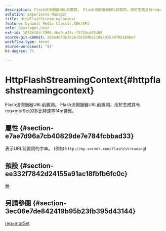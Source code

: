 ```yaml
---
description: Flash流伺服器URL前置詞。 Flash流伺服器URL前置詞，用於生成具有req=mbrSet的多比特速率f4m響應。
solution: Experience Manager
title: HttpFlashStreamingContext
feature: Dynamic Media Classic,SDK/API
role: Developer,User
exl-id: 1052e14d-2906-4be5-a13c-f5f34cd46d89
source-git-commit: 206e4643e3926cb85b4be2189743578f88180be7
workflow-type: tm+mt
source-wordcount: '57'
ht-degree: 7%

---
```


# HttpFlashStreamingContext{#httpflashstreamingcontext}

Flash流伺服器URL前置詞。 Flash流伺服器URL前置詞，用於生成具有req=mbrSet的多比特速率f4m響應。

## 屬性 {#section-e7ae7d96a7cb40829de7e784fcbbad33}

表示URL前置詞的字串。 (例如 `http://my.server.com/flash/streaming`)

## 預設 {#section-ee332f7842d24155a91ac18fbfb6fc0c}

無

## 另請參閱 {#section-3ec06e7de842419b95b23fb395d43144}

[req=mbrSet](../../../../../is-api/http-ref/image-serving-api-ref/c-http-protocol-reference/c-command-reference/r-req/r-mbrset.md#reference-603d75babde74508a878c27bd4cced73)
